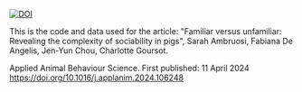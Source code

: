 [![DOI](https://zenodo.org/badge/726853996.svg)](https://zenodo.org/doi/10.5281/zenodo.10992165)

This is the code and data used for the article:
"Familiar versus unfamiliar: Revealing the complexity of sociability in pigs", Sarah Ambruosi, Fabiana De Angelis, Jen-Yun Chou, Charlotte Goursot.

Applied Animal Behaviour Science. First published: 11 April 2024 https://doi.org/10.1016/j.applanim.2024.106248 
